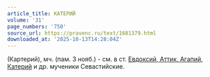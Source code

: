 ```yaml
---
article_title: КАТЕРИЙ
volume: '31'
page_numbers: '750'
source_url: https://pravenc.ru/text/1681379.html
downloaded_at: '2025-10-13T14:28:04Z'
---
```


(Картерий), мч. (пам. 3 нояб.) - см. в ст. [Евдоксий, Аттик, Агапий, Катерий](<https://pravenc.ru/text/Евдоксий  Аттик  Агапий  Катерий.html>) и др. мученики Севастийские.

